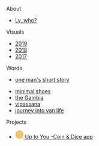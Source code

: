 About 
- [Ly, who?](docs/aboutLy.md)

Visuals
-  [2019](docs/art/ilustrations-2019.md) 
-  [2018](docs/art/ilustrations-2018.md) 
-  [2017](docs/art/ilustrations-2017.md) 

Words
- [one man's short story](docs/writings/oneManShortStory.md)
<!-- - [reflecting on the origins of AI](docs/writings/originsAI.md) -->
- [minimal shoes](docs/writings/minimalShoes.md)
- [the Gambia](docs/writings/gambia.md)
- [vipassana](docs/writings/vipassana.md)
- [journey into van life](docs/writings/vanLife.md)
<!-- - [fasting](docs/writings/fasting.md) -->

Projects

- [<img src="docs/projects/assets/icon.png" style="width: 22px">  Up to You -Coin & Dice app](docs/projects/upToYou.md)

<!-- 
About 
- [who is Ly?](docs/aboutLy.md)
- [journal](docs/journal.md)
- [timeline](docs/timeline.md)

Creative lab
- [illustrations](docs/art/illustrations.md)
- [reflections](docs/reflections.md)

Frugal life
- [minimal shoes](docs/frugal/minimalShoes.md)
- [van Life](docs/frugal/vanLife.md)
- [fasting](docs/frugal/fasting.md) -->